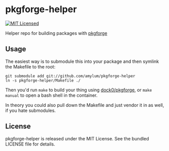 pkgforge-helper
==========

[![MIT Licensed](https://img.shields.io/badge/license-MIT-green.svg)](https://tldrlegal.com/license/mit-license)

Helper repo for building packages with [pkgforge](https://github.com/akerl/pkgforge)

## Usage

The easiest way is to submodule this into your package and then symlink the Makefile to the root:

```
git submodule add git://github.com/amylum/pkgforge-helper
ln -s pkgforge-helper/Makefile ./
```

Then you'd run `make` to build your thing using [dock0/pkgforge](https://github.com/dock0/pkgforge), or `make manual` to open a bash shell in the container.

In theory you could also pull down the Makefile and just vendor it in as well, if you hate submodules.

## License

pkgforge-helper is released under the MIT License. See the bundled LICENSE file for details.

